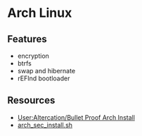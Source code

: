 # Arch Linux

## Features

- encryption
- btrfs
- swap and hibernate
- rEFInd bootloader

## Resources

- [User:Altercation/Bullet Proof Arch Install](https://wiki.archlinux.org/title/User:Altercation/Bullet_Proof_Arch_Install)
- [arch_sec_install.sh](https://gist.github.com/Th3Whit3Wolf/0150bd13f4b2667437c55b71bfb073e4)
